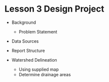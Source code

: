 # Lesson 3 Design Project
- Background
    - Problem Statement

- Data Sources
- Report Structure
- Watershed Delineation
    - Using supplied map
    - Determine drainage areas



```python

```
